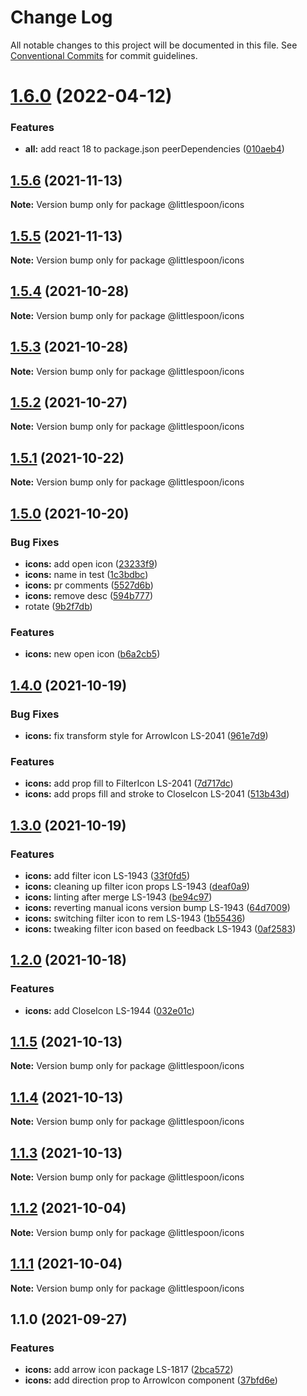 # Change Log

All notable changes to this project will be documented in this file.
See [Conventional Commits](https://conventionalcommits.org) for commit guidelines.

# [1.6.0](https://github.com/little-spoon-dev/design-system/compare/@littlespoon/icons@1.5.6...@littlespoon/icons@1.6.0) (2022-04-12)

### Features

- **all:** add react 18 to package.json peerDependencies ([010aeb4](https://github.com/little-spoon-dev/design-system/commit/010aeb4320c92dd1747093904b0d82c7743eb8e8))

## [1.5.6](https://github.com/little-spoon-dev/design-system/compare/@littlespoon/icons@1.5.5...@littlespoon/icons@1.5.6) (2021-11-13)

**Note:** Version bump only for package @littlespoon/icons

## [1.5.5](https://github.com/little-spoon-dev/design-system/compare/@littlespoon/icons@1.5.4...@littlespoon/icons@1.5.5) (2021-11-13)

**Note:** Version bump only for package @littlespoon/icons

## [1.5.4](https://github.com/little-spoon-dev/design-system/compare/@littlespoon/icons@1.5.3...@littlespoon/icons@1.5.4) (2021-10-28)

**Note:** Version bump only for package @littlespoon/icons

## [1.5.3](https://github.com/little-spoon-dev/design-system/compare/@littlespoon/icons@1.5.2...@littlespoon/icons@1.5.3) (2021-10-28)

**Note:** Version bump only for package @littlespoon/icons

## [1.5.2](https://github.com/little-spoon-dev/design-system/compare/@littlespoon/icons@1.5.1...@littlespoon/icons@1.5.2) (2021-10-27)

**Note:** Version bump only for package @littlespoon/icons

## [1.5.1](https://github.com/little-spoon-dev/design-system/compare/@littlespoon/icons@1.5.0...@littlespoon/icons@1.5.1) (2021-10-22)

**Note:** Version bump only for package @littlespoon/icons

## [1.5.0](https://github.com/little-spoon-dev/design-system/compare/@littlespoon/icons@1.4.0...@littlespoon/icons@1.5.0) (2021-10-20)

### Bug Fixes

- **icons:** add open icon ([23233f9](https://github.com/little-spoon-dev/design-system/commit/23233f9e10f151e4a5ebd597211270094e8b0d62))
- **icons:** name in test ([1c3bdbc](https://github.com/little-spoon-dev/design-system/commit/1c3bdbcdf8a9cc84db8c644deab83053b20f61da))
- **icons:** pr comments ([5527d6b](https://github.com/little-spoon-dev/design-system/commit/5527d6b2e2977f2c77bb4bc98e6e000512a77d6b))
- **icons:** remove desc ([594b777](https://github.com/little-spoon-dev/design-system/commit/594b7777f88efb9a494630d1d3f34ae0b0b03c36))
- rotate ([9b2f7db](https://github.com/little-spoon-dev/design-system/commit/9b2f7db1a9e9c360ea94d215ae2d001767bd8607))

### Features

- **icons:** new open icon ([b6a2cb5](https://github.com/little-spoon-dev/design-system/commit/b6a2cb5dd358d9c31d403eceee5e25db3c54eb79))

## [1.4.0](https://github.com/little-spoon-dev/design-system/compare/@littlespoon/icons@1.3.0...@littlespoon/icons@1.4.0) (2021-10-19)

### Bug Fixes

- **icons:** fix transform style for ArrowIcon LS-2041 ([961e7d9](https://github.com/little-spoon-dev/design-system/commit/961e7d91c3a58f68a014fdab5f0747137b4f11fd))

### Features

- **icons:** add prop fill to FilterIcon LS-2041 ([7d717dc](https://github.com/little-spoon-dev/design-system/commit/7d717dc87bbf65dc45b613ac3b945a6fd10fceb5))
- **icons:** add props fill and stroke to CloseIcon LS-2041 ([513b43d](https://github.com/little-spoon-dev/design-system/commit/513b43d55b7c3ce9cbb0c428239a1e9f1b2a7ce1))

## [1.3.0](https://github.com/little-spoon-dev/design-system/compare/@littlespoon/icons@1.2.0...@littlespoon/icons@1.3.0) (2021-10-19)

### Features

- **icons:** add filter icon LS-1943 ([33f0fd5](https://github.com/little-spoon-dev/design-system/commit/33f0fd51cce0c6bf9bcff07ea88ea400e6c2d994))
- **icons:** cleaning up filter icon props LS-1943 ([deaf0a9](https://github.com/little-spoon-dev/design-system/commit/deaf0a916d0268969fe7851cc109cfe8a1c73798))
- **icons:** linting after merge LS-1943 ([be94c97](https://github.com/little-spoon-dev/design-system/commit/be94c971f5a90250060f2a2882a6843c8d872429))
- **icons:** reverting manual icons version bump LS-1943 ([64d7009](https://github.com/little-spoon-dev/design-system/commit/64d7009f5f1344337c5492f3264aff7d6c4db143))
- **icons:** switching filter icon to rem LS-1943 ([1b55436](https://github.com/little-spoon-dev/design-system/commit/1b5543601af64499b5e9e98381af46ccf9b384fe))
- **icons:** tweaking filter icon based on feedback LS-1943 ([0af2583](https://github.com/little-spoon-dev/design-system/commit/0af25839ac592b2a10c9a4026aafc38f73b4a2ce))

## [1.2.0](https://github.com/little-spoon-dev/design-system/compare/@littlespoon/icons@1.1.5...@littlespoon/icons@1.2.0) (2021-10-18)

### Features

- **icons:** add CloseIcon LS-1944 ([032e01c](https://github.com/little-spoon-dev/design-system/commit/032e01c02d738505851a16fdd33814853130ac25))

## [1.1.5](https://github.com/little-spoon-dev/design-system/compare/@littlespoon/icons@1.1.4...@littlespoon/icons@1.1.5) (2021-10-13)

**Note:** Version bump only for package @littlespoon/icons

## [1.1.4](https://github.com/little-spoon-dev/design-system/compare/@littlespoon/icons@1.1.3...@littlespoon/icons@1.1.4) (2021-10-13)

**Note:** Version bump only for package @littlespoon/icons

## [1.1.3](https://github.com/little-spoon-dev/design-system/compare/@littlespoon/icons@1.1.2...@littlespoon/icons@1.1.3) (2021-10-13)

**Note:** Version bump only for package @littlespoon/icons

## [1.1.2](https://github.com/little-spoon-dev/design-system/compare/@littlespoon/icons@1.1.1...@littlespoon/icons@1.1.2) (2021-10-04)

**Note:** Version bump only for package @littlespoon/icons

## [1.1.1](https://github.com/little-spoon-dev/design-system/compare/@littlespoon/icons@1.1.0...@littlespoon/icons@1.1.1) (2021-10-04)

**Note:** Version bump only for package @littlespoon/icons

## 1.1.0 (2021-09-27)

### Features

- **icons:** add arrow icon package LS-1817 ([2bca572](https://github.com/little-spoon-dev/design-system/commit/2bca57204c63d5b0392499c3e396dd8314c96565))
- **icons:** add direction prop to ArrowIcon component ([37bfd6e](https://github.com/little-spoon-dev/design-system/commit/37bfd6e6c499abbbbb0b458c45eff34f202d37c1))
